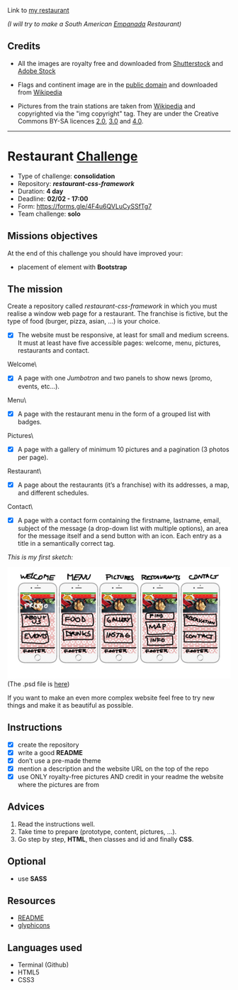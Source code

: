Link to [my restaurant](https://luisromeroaraya.github.io/restaurant-css-framework/)

*(I will try to make a South American [Empanada](https://en.wikipedia.org/wiki/Empanada) Restaurant)*

## Credits
* All the images are royalty free and downloaded from [Shutterstock](https://www.shutterstock.com) and [Adobe Stock](https://stock.adobe.com/)
* Flags and continent image are in the [public domain](https://en.wikipedia.org/wiki/Public_domain) and downloaded from [Wikipedia](https://www.wikipedia.org)

* Pictures from the train stations are taken from [Wikipedia](https://www.wikipedia.org) and copyrighted via the "img copyright" tag. They are under the Creative Commons BY-SA licences [2.0](https://creativecommons.org/licenses/by-sa/2.0/), [3.0](https://creativecommons.org/licenses/by-sa/3.0/) and [4.0](https://creativecommons.org/licenses/by-sa/4.0/).

<hr>

# Restaurant [Challenge](https://github.com/becodeorg/BXL-Swartz-4-27/blob/master/1.The-Field/6.Bootstrap/restaurant.adoc)
* Type of challenge: **consolidation**
* Repository: **_restaurant-css-framework_**
* Duration: **4 day**
* Deadline: **02/02 - 17:00**
* Form: https://forms.gle/4F4u6QVLuCySSfTg7
* Team challenge: **solo**

## Missions objectives
At the end of this challenge you should have improved your:
* placement of element with **Bootstrap**

## The mission
Create a repository called *restaurant-css-framework* in which you must realise a window web page for a restaurant. The franchise is fictive, but the type of food (burger, pizza, asian, …) is your choice.

- [x] The website must be responsive, at least for small and medium screens. It must at least have five accessible pages: welcome, menu, pictures, restaurants and contact.

Welcome\
- [x] A page with one *Jumbotron* and two panels to show news (promo, events, etc…).

Menu\
- [x] A page with the restaurant menu in the form of a grouped list with badges.

Pictures\
- [x] A page with a gallery of minimum 10 pictures and a pagination (3 photos per page).

Restaurant\
- [x] A page about the restaurants (it’s a franchise) with its addresses, a map, and different schedules.

Contact\
- [x] A page with a contact form containing the firstname, lastname, email, subject of the message (a drop-down list with multiple options), an area for the message itself and a send button with an icon. Each entry as a title in a semantically correct tag.

*This is my first sketch:*

![mockup](mockup/Mockup.jpg)
(The .psd file is [here](mockup/Mockup.psd))

If you want to make an even more complex website feel free to try new things and make it as beautiful as possible.

## Instructions
- [x] create the repository
- [x] write a good **README**
- [x] don’t use a pre-made theme
- [x] mention a description and the website URL on the top of the repo
- [x] use ONLY royalty-free pictures AND credit in your readme the website where the pictures are from

## Advices
1. Read the instructions well.
1. Take time to prepare (prototype, content, pictures, …).
1. Go step by step, **HTML**, then classes and id and finally **CSS**.

## Optional
* use **SASS**

## Resources
* [README](https://tinyurl.com/y2nlxere)
* [glyphicons](http://glyphicons.com/)

## Languages used
* Terminal (Github)
* HTML5
* CSS3